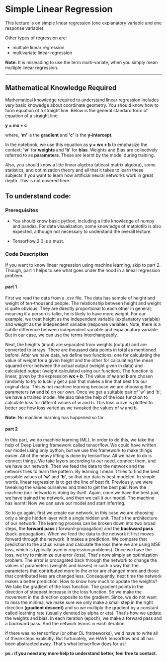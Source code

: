# Simple Linear Regression

This lecture is on simple linear regression (one explanatory variable and one response variable). 

Other types of regression are:
* multiple linear regression
* multivariate linear regression

**Note:** It is misleading to use the term multi-variate, when you simply mean multiple linear regression.

***

## Mathematical Knowledge Required

Mathematical knowledge required to understand linear regression includes very basic knowedge about coordinate geometry. You should know how to form equation of a straight line. Below is the general standard form of equation of a straight line:

**y = mx + c**

where, **'m'** is the **gradient** and **'c'** is the **y-intercept**.

In the notebook, we use this equation as **y = wx + b** to emphasize the context; **'w'** for **weights** and **'b'** for **bias**. Weights and Bias are collectively referred to as **parameters**.  These are learnt by the model during training.

Also, you should know a litte linear algebra (atleast matrix algebra), some statistics, and optimization theory and all that it takes to learn these subjects if you want to learn how artificial neural networks work in great depth. This is not covered here.  


## To understand code:

### Prerequisites

* You should know basic python, including a little knowledge of numpy and pandas. For data visualization, some knowledge of matplotlib is also expected, although not necessary to understand the overall lecture.

* Tensorflow 2.0 is a must. 

### Code Description

If you want to know linear regression using machine learning, skip to part 2. Though, part 1 helps to see what goes under the hood in a linear regression problem. 

#### part 1
First we read the data from a .csv file. The data has sample of height and weight of ten-thousand people. The relationship between height and weight is quite obvious. They are directly proportional to each other in general; meaning if a person is taller, he is likely to have more weight. For our example, we treat height as the independent variable (explanatory variable) and weight as the independent variable (response variable). Note, there is a subtle difference between independent variable and expalanatory variable. But in our case, we can use the terms interchangeably. 

Next, the heights (input) are separated from weights (output) and are converted to arrays. There are thousand data points in total as mentioned before. After we have data, we define two functions; one for calculating the value of weight for a given height and the other for calculating the mean squared error between the actual output (weight given in data) and calculated output (weight calculated using our function). The function is linear, given by the expression **wx + b**. The value of **w** and **b** are chosen randomly to try to luckily get a pair that makes a line that best fits our orginal data. This is not machine learning because we are choosing the parameters (**w** and **b**) on our own. Once we get a suitable pair of 'w' and 'b', we have a trained model. We also take the help of the loss function to calculate loss for differnt values of w and b. This loss curve is plotted to better see how loss varied as we tweaked the values of w and b. 

**Note**: No machine learning has happened so far. 

#### part 2
In this part, we do machine learning (ML). In order to do this, we take the help of Deep Learing framework called tensorflow. We could have written our model using only python, but we use this framework to make things easier. All of the heavy lifting is done by tensorflow. All we have to do is connect things. We take layers according to our need, connect them, and we have our network. Then we feed the data to the network and the network tries to learn the pattern. By learning I mean it tries to find the best possible values of **'w'** and **'b'**, so that our data is best modeled. In simple words, linear regression is to get the line of best fit. Previously, we were tweaking the values ourselves and tried to get the best pair. Now the machine (our network) is doing by itself. Again, once we have the best pair, we have trained the network, and then we call it our model. The machine has learnt! Now we can save our model and start inferring. 

So to go again, first we create our network, in this case we are choosing only a single hidden layer with a single hidden unit. That's the architecture of our network. The learning process can be broken down into two broad steps, the **forward pass** ( forward-propagation) and the **backward pass** (back-propagation). When we feed the data to the network it first moves forward through the network. It makes a prediction. We compare that prediction to the actual value and calculate the loss (here we are using MSE loss, which is typically used in regression problems). Once we have the loss, we try to minimize our error (loss). That's now simply an optimization problem. The error is propagated back through the network to change the values of parameters (weights and biases) in such a way that the parameters that contributed more to the error are changed more and those that contributed less are changed less. Consequently, next time the network makes a better prediction. How to know how much to update the weights? We take the gradient of the loss function. The gradient points in the direction of steepest increase in the loss function. So we make the movement in the direction opposite to the gradient. Since, we do not want to miss the minima, we make sure we only make a small step in the right direction **(gradient descent)** and so we multiply the gradient by a constant called learning rate (usually denoted by alpha or eta). That's how we update the weights and bias. In each iteration (epoch), we make a forward pass and a backward pass. And the network learns in each iteration.   

If there was no tensorflow (or other DL frameworks), we'd have to write all of these steps explicitly. But fortunately, we HAVE tensorflow and all has been abstracted away. That's what tensorflow does for us!



**ps.: if you need any more help to understand better, feel free to contact.**

